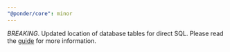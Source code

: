 ```yaml
---
"@ponder/core": minor
---
```


*BREAKING*. Updated location of database tables for direct SQL. Please read the [guide](https://ponder.sh/docs/query/direct-sql) for more information.
